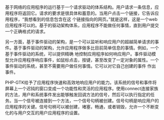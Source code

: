 基于网络的应用程序的运行基于一个请求驱动的体系结构。用户请求一条信息，应用程序将返回它。请求的要求是很具体和蓄意的。当用户点击一个链接，它告诉应用程序，“我想看到的信息包含在这 个链接指向的网页。”就是这样，这是一个web应用程序可以的。基于的驱动架构体系，应用程序不能做任何事情，直到用户提交一个正确格式的请求。

另一方面，基于事件驱动的架构，是一个可以监听和响应用户的超越简单请求的事件。基于事件驱动的架构，允许应用程序做多比目前简单信息的事情。例如，一个基于事件驱动的系统，可以提供精确 地控制应用程序如何响应用户。事件驱动模型允许应用程序响应事件，如鼠标点击，按键，甚至改变了一定对象的属性。一个事件驱动的系统，甚至不需要用户做任何事情。它可以对它自己创建的事件 作出事件。

PHP-GTK给予了应用程序快速和高效地响应用户的能力。该系统的信号和事件将屏幕上一个迟钝的窗口变成一个功能性和灵活的应用程序。使用connect连接家族的方法，用户和系统事件发出能够触发回调方法的信号，然后可以执行指定的任务。当一个信号被连接到一个方法，一个信号句柄被创建。信号句柄是响应用户的应用程序的关键。信号句柄可以被创建，堵塞，畅通，或者销毁，允许一个不断变化的与用户交互的用户应用程序的设置。